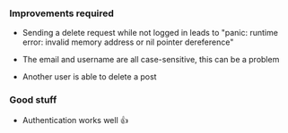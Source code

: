 ### Improvements required

- Sending a delete request while not logged in leads to
  "panic: runtime error: invalid memory address or nil pointer dereference"

- The email and username are all case-sensitive, this can be a problem

- Another user is able to delete a post

### Good stuff

- Authentication works well 👍
